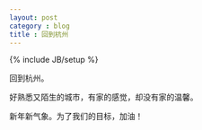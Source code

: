```yaml
---
layout: post
category : blog
title : 回到杭州
---
```

{% include JB/setup %}

回到杭州。

好熟悉又陌生的城市，有家的感觉，却没有家的温馨。

新年新气象。为了我们的目标，加油！